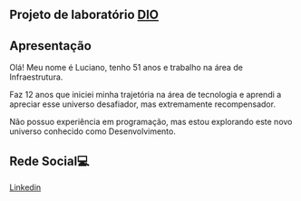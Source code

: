 ## Projeto de laboratório [DIO](https://github.com/digitalinnovationone/dio-lab-open-source)

## Apresentação
Olá! Meu nome é Luciano, tenho 51 anos e trabalho na área de Infraestrutura.

Faz 12 anos que iniciei minha trajetória na área de tecnologia e aprendi a apreciar esse universo desafiador, mas extremamente recompensador.

Não possuo experiência em programação, mas estou explorando este novo universo conhecido como Desenvolvimento.

## Rede Social💻

[Linkedin](https://www.linkedin.com/in/luciano-roberto-bb583b64/)